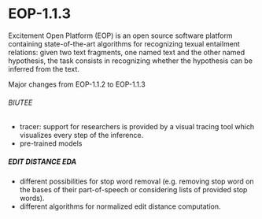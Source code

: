 EOP-1.1.3
=========

Excitement Open Platform (EOP) is an open source software platform containing state-of-the-art algorithms for recognizing texual entailment relations: given two text fragments, one named text and the other named hypothesis, the task consists in recognizing whether the hypothesis can be inferred from the text.


Major changes from EOP-1.1.2 to EOP-1.1.3
 
###### BIUTEE
* tracer: support for researchers is provided by a visual tracing tool which visualizes every step of the inference.
* pre-trained models

##### EDIT DISTANCE EDA
* different possibilities for stop word removal (e.g. removing stop word on the bases of their part-of-speech or considering lists of provided stop words).
* different algorithms for normalized edit distance computation.
